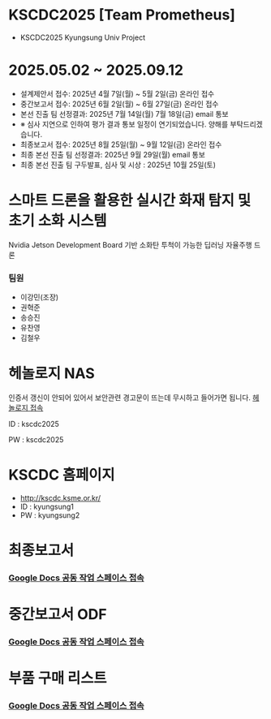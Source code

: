 # KSCDC2025 [Team Prometheus]
- KSCDC2025 Kyungsung Univ Project

# 2025.05.02 ~ 2025.09.12
- 설계제안서 접수: 2025년 4월 7일(월) ~ 5월 2일(금) 온라인 접수
- 중간보고서 접수: 2025년 6월 2일(월) ~ 6월 27일(금) 온라인 접수
- 본선 진출 팀 선정결과: 2025년 7월 14일(월) 7월 18일(금) email 통보
- ※ 심사 지연으로 인하여 평가 결과 통보 일정이 연기되었습니다. 양해를 부탁드리겠습니다.
- 최종보고서 접수: 2025년 8월 25일(월) ~ 9월 12일(금) 온라인 접수
- 최종 본선 진출 팀 선정결과: 2025년 9월 29일(월) email 통보
- 최종 본선 진출 팀 구두발표, 심사 및 시상 : 2025년 10월 25일(토)

# 스마트 드론을 활용한 실시간 화재 탐지 및 초기 소화 시스템
Nvidia Jetson Development Board 기반 소화탄 투척이 가능한 딥러닝 자율주행 드론
  
### 팀원
- 이강민(조장)
- 권혁준
- 송승진
- 유찬영
- 김철우

# 헤놀로지 NAS
인증서 갱신이 안되어 있어서 보안관련 경고문이 뜨는데 무시하고 들어가면 됩니다.
[헤놀로지 접속](https://synol.dslkmxpenology.org/)

ID : kscdc2025 

PW : kscdc2025

# KSCDC 홈페이지
- http://kscdc.ksme.or.kr/
- ID : kyungsung1
- PW : kyungsung2

# 최종보고서
### [Google Docs 공동 작업 스페이스 접속](https://docs.google.com/document/d/106o5CShBEe7szLtclFux3OxCRUoWJ9Vq1TsLyF5sEMw/edit?usp=sharing)

# 중간보고서 ODF 
### [Google Docs 공동 작업 스페이스 접속](https://docs.google.com/document/d/1pVvOz4eLByB2WOTVAg2WT2LU4FtLWE3JpXoK3MW3RI8/edit?usp=sharing)

# 부품 구매 리스트
### [Google Docs 공동 작업 스페이스 접속](https://docs.google.com/document/d/1nRSHEwY58dq7X9sT-Ti1DcgDuFTPXgdPE8P0EUMgVt0/edit?usp=sharing)






